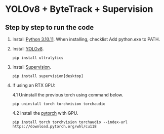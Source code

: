 # YOLOv8 + ByteTrack + Supervision

## Step by step to run the code
1. Install [Python 3.10.11](https://www.python.org/downloads/release/python-31011/). When installing, checklist Add python.exe to PATH.

2. Install [YOLOv8](https://github.com/ultralytics/ultralytics).
    ```
    pip install ultralytics
    ```

3. Install [Supervision](https://github.com/roboflow/supervision).
    ```
    pip install supervision[desktop]
    ```

4. If using an RTX GPU: 

    4.1 Uninstall the previous torch using command below.
    ```
    pip uninstall torch torchvision torchaudio
    ```

    4.2 Install the [pytorch](https://pytorch.org/get-started/locally/) with GPU.
    ```
    pip install torch torchvision torchaudio --index-url https://download.pytorch.org/whl/cu118
    ```